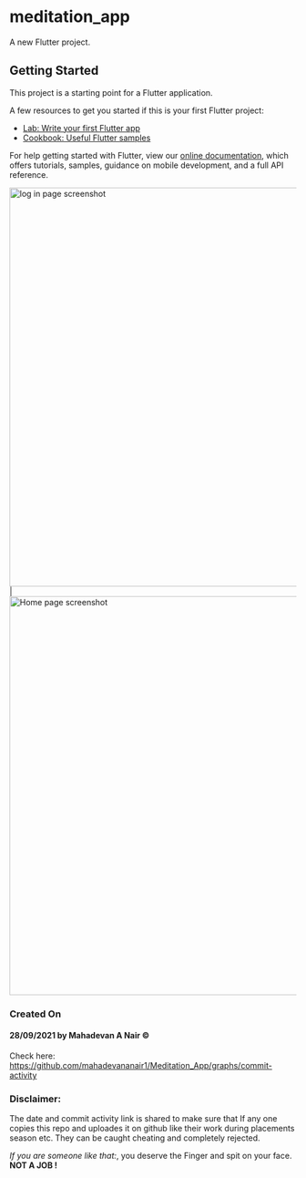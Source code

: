 # meditation_app

A new Flutter project.

## Getting Started

This project is a starting point for a Flutter application.

A few resources to get you started if this is your first Flutter project:

- [Lab: Write your first Flutter app](https://flutter.dev/docs/get-started/codelab)
- [Cookbook: Useful Flutter samples](https://flutter.dev/docs/cookbook)

For help getting started with Flutter, view our
[online documentation](https://flutter.dev/docs), which offers tutorials,
samples, guidance on mobile development, and a full API reference.

<p float="left">
<img src="https://github.com/mahadevananair1/Meditation_App/blob/master/LoginPage.png" alt="log in page screenshot" height=700> | <img src="https://github.com/mahadevananair1/Meditation_App/blob/master/Home_pagePartial.png" alt="Home page screenshot" height=700>
</p>

### Created On
#### 28/09/2021 by Mahadevan A Nair ©
Check here:
https://github.com/mahadevananair1/Meditation_App/graphs/commit-activity

### Disclaimer:
The date and commit activity link is shared to make sure that If any one copies this repo and uploades it on github like their work during placements season etc. They can be caught cheating and completely rejected. 

*If you are someone like that:*, 
you  deserve the Finger and spit on your face. **NOT A JOB !** 
